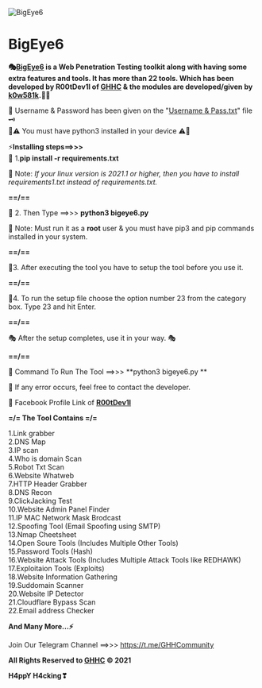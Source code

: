 ![BigEye6](https://user-images.githubusercontent.com/80751079/118937359-45e3d680-b96f-11eb-9414-8c282625dc66.png)
# BigEye6

**🎭[BigEye6](https://github.com/GHHCommunity/BigEye6) is a Web Penetration Testing toolkit along with having some extra features and tools. It has more than 22 tools. Which has been developed by R00tDev1l of [GHHC](https://www.facebook.com/GHH.Community) &amp; the modules are developed/given by **[k0w581k](https://www.facebook.com/kurais.kowshik.562)**.👨‍💻**


🔐 Username & Password has been given on the "[Username & Pass.txt](https://raw.githubusercontent.com/GHHCommunity/BigEye6/main/Username%20%26%20Pass.txt)" file 🗝\
📝⚠ You must have python3 installed in your device ⚠📝

⚡**Installing steps==>>>**\
🎯 1.**pip install -r requirements.txt**

📝 Note: _If your linux version is 2021.1 or higher, then you have to install  requirements1.txt instead of requirements.txt._

**==/==**

🎯 2.  Then Type ==>>> **python3 bigeye6.py**

📝 Note: Must run it as a **root** user & you must have pip3 and pip commands installed in your system.

**==/==**

🎯3. After executing the tool you have to setup the tool before you use it.

**==/==**

🎯4. To run the setup file choose the option number 23 from the category box. Type 23 and hit Enter.

**==/==**

🎭 After the setup completes, use it in your way. 🎭

**==/==**

🔐 Command To Run The Tool ==>>> **python3 bigeye6.py
**



📌 If any error occurs, feel free to contact the developer.

🔗 Facebook Profile Link of **[R00tDev1l](https://www.facebook.com/indra.das.11267)**


**=/= The Tool Contains =/=**

1.Link grabber\
2.DNS Map\
3.IP scan\
4.Who is domain Scan\
5.Robot Txt Scan\
6.Website Whatweb\
7.HTTP Header Grabber\
8.DNS Recon\
9.ClickJacking Test\
10.Website Admin Panel Finder\
11.IP MAC Network Mask Brodcast\
12.Spoofing Tool (Email Spoofing using SMTP)\
13.Nmap Cheetsheet\
14.Open Soure Tools (Includes Multiple Other Tools)\
15.Password Tools (Hash)\
16.Website Attack Tools (Includes Multiple Attack Tools like REDHAWK)\
17.Exploitaion Tools (Exploits)\
18.Website Information Gathering\
19.Suddomain Scanner\
20.Website IP Detector\
21.Cloudflare Bypass Scan\
22.Email address Checker

**And Many More...⚡**

Join Our Telegram Channel ==>>> https://t.me/GHHCommunity

**All Rights Reserved to [GHHC](https://www.facebook.com/GHH.Community) © 2021**

**H4ppY H4cking❣**

